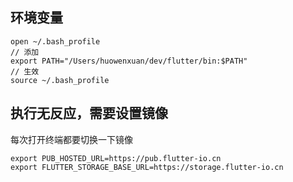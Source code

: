 
## 环境变量

```
open ~/.bash_profile
// 添加
export PATH="/Users/huowenxuan/dev/flutter/bin:$PATH"
// 生效
source ~/.bash_profile
```
## 执行无反应，需要设置镜像
每次打开终端都要切换一下镜像

```
export PUB_HOSTED_URL=https://pub.flutter-io.cn
export FLUTTER_STORAGE_BASE_URL=https://storage.flutter-io.cn
```